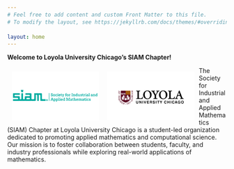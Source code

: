 ```yaml
---
# Feel free to add content and custom Front Matter to this file.
# To modify the layout, see https://jekyllrb.com/docs/themes/#overriding-theme-defaults

layout: home
---
```


**Welcome to Loyola University Chicago’s SIAM Chapter!**

<img src="/assets/teal-siamlogo.png" width="200" style="float: left; padding: 10px;">
<img src="/assets/loyola_logo.jpg" width="200" style="float: left; padding: 10px;">

The Society for Industrial and Applied Mathematics (SIAM) Chapter at Loyola University Chicago is a student-led organization dedicated to promoting applied mathematics and computational science. Our mission is to foster collaboration between students, faculty, and industry professionals while exploring real-world applications of mathematics.

<br clear="left"/>
